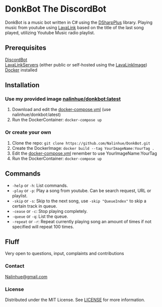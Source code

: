 # DonkBot The DiscordBot
DonkBot is a music bot written in C# using the [DSharpPlus](https://github.com/DSharpPlus/DSharpPlus) library.
Playing music from youtube using [LavaLink](https://github.com/lavalink-devs/Lavalink) based on the title of the last song played, utilizing
Youtube Music radio playlist.

## Prerequisites
[DiscordBot](https://discord.com/developers/applications)  
[LavaLinkServers](https://lavalink.darrennathanael.com/) (either public or self-hosted using the [LavaLinkImage](https://github.com/lavalink-devs/Lavalink))  
[Docker](https://www.docker.com/) installed

## Installation

### Use my provided image [nalinhue/donkbot:latest](https://hub.docker.com/repository/docker/nalinhue/donkbot/general)  
1. Download and edit the [docker-compose.yml](https://github.com/Nalinhue/DonkBot/blob/main/docker-compose.yml) (use nalinhue/donkbot:latest)  
2. Run the DockerContainer: `docker-compose up`

### Or create your own  
1. Clone the repo: `git clone https://github.com/Nalinhue/DonkBot.git`  
2. Create the DockerImage: `docker build --tag YourImageName:YourTag .`  
3. Edit the [docker-compose.yml](https://github.com/Nalinhue/DonkBot/blob/main/docker-compose.yml) renember to use YourImageName:YourTag  
4. Run the DockerContainer: `docker-compose up`

## Commands
- `-help` or `-h`: List commands.  
- `-play` or `-p`: Play a song from youtube. Can be search request, URL or playlist.  
- `-skip` or `-s`: Skip to the next song, use `-skip "QueueIndex"` to skip a certain track in queue.  
- `-cease` or `-c`: Stop playing completely.  
- `-queue` or `-q`: List the queue.  
- `-repeat` or `-r`: Repeat currently playing song an amount of times if not specified will repeat 100 times.

## Fluff
Very open to questions, input, complaints and contributions

### Contact
Nalinhue@gmail.com

### License
Distributed under the MIT License. See [LICENSE](https://github.com/Nalinhue/DonkBot/blob/main/LICENSE) for more information.
